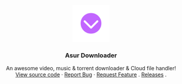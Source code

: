 <!-- PROJECT LOGO -->
<br />
<div align="center">
  <a href="https://github.com/Asur2-5356202/AsurDownloader">
    <img src="images/logo.png" alt="Logo" width="100" height="100">
  </a>

  <h3 align="center">Asur Downloader</h3>

  <p align="center">
    An awesome video, music & torrent downloader & Cloud file handler!
    <br />
    <a href="https://github.com/Asur2-5356202/AsurDownloader/blob/main/Asur%20Downloader.bat">View source code</a>
    ·
    <a href="https://github.com/Asur2-5356202/AsurDownloader/issues">Report Bug</a>
    ·
    <a href="https://github.com/Asur2-5356202/AsurDownloader/issues">Request Feature</a>
    .
    <a href="https://github.com/Asur2-5356202/AsurDownloader/releases">Releases</a>
    .
  </p>
</div>
